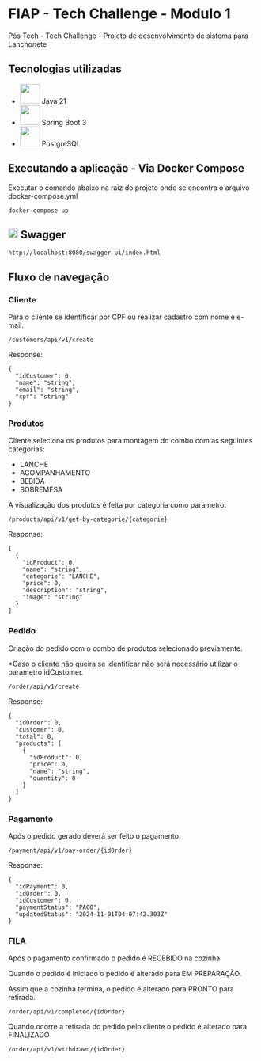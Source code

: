 # FIAP - Tech Challenge - Modulo 1
Pós Tech - Tech Challenge - Projeto de desenvolvimento de sistema para Lanchonete

## Tecnologias utilizadas
* <img height="40" src="https://user-images.githubusercontent.com/25181517/117201156-9a724800-adec-11eb-9a9d-3cd0f67da4bc.png"> Java 21
* <img height="40" src="https://user-images.githubusercontent.com/25181517/183891303-41f257f8-6b3d-487c-aa56-c497b880d0fb.png"> Spring Boot 3
* <img height="40" src="https://user-images.githubusercontent.com/25181517/117208740-bfb78400-adf5-11eb-97bb-09072b6bedfc.png"> PostgreSQL

## Executando a aplicação - Via Docker Compose
Executar o comando abaixo na raiz do projeto onde se encontra o arquivo docker-compose.yml
```
docker-compose up
```
## <img height="20" src="https://user-images.githubusercontent.com/25181517/186711335-a3729606-5a78-4496-9a36-06efcc74f800.png"> Swagger
```
http://localhost:8080/swagger-ui/index.html
```

## Fluxo de navegação
### Cliente
Para o cliente se identificar por CPF ou realizar cadastro com nome e e-mail.

```
/customers/api/v1/create
```
Response:
```
{
  "idCustomer": 0,
  "name": "string",
  "email": "string",
  "cpf": "string"
}
```

### Produtos
Cliente seleciona os produtos para montagem do combo com as seguintes categorias:
 - LANCHE
 - ACOMPANHAMENTO
 - BEBIDA
 - SOBREMESA

A visualização dos produtos é feita por categoria como parametro:
```
/products/api/v1/get-by-categorie/{categorie}
``` 
Response:
```
[
  {
    "idProduct": 0,
    "name": "string",
    "categorie": "LANCHE",
    "price": 0,
    "description": "string",
    "image": "string"
  }
]
```

### Pedido
Criação do pedido com o combo de produtos selecionado previamente.

*Caso o cliente não queira se identificar não será necessário utilizar o parametro idCustomer.
```
/order/api/v1/create
```
Response:
```
{
  "idOrder": 0,
  "customer": 0,
  "total": 0,
  "products": [
    {
      "idProduct": 0,
      "price": 0,
      "name": "string",
      "quantity": 0
    }
  ]
}
```
### Pagamento
Após o pedido gerado deverá ser feito o pagamento. 
```
/payment/api/v1/pay-order/{idOrder}
```
Response:
```
{
  "idPayment": 0,
  "idOrder": 0,
  "idCustomer": 0,
  "paymentStatus": "PAGO",
  "updatedStatus": "2024-11-01T04:07:42.303Z"
}
```

### FILA

Após o pagamento confirmado o pedido é RECEBIDO na cozinha.

Quando o pedido é iniciado o pedido é alterado para EM PREPARAÇÃO.

Assim que a cozinha termina, o pedido é alterado para PRONTO para retirada.
```
/order/api/v1/completed/{idOrder}
```

Quando ocorre a retirada do pedido pelo cliente o pedido é alterado para FINALIZADO
```
/order/api/v1/withdrawn/{idOrder}
```
